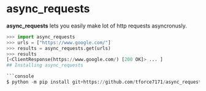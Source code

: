 # async_requests

**async_requests** lets you easily make lot of http requests asyncronusly.

```python
>>> import async_requests
>>> urls = ["https://www.google.com/"]
>>> results = async_requests.get(urls)
>>> results
[<ClientResponse(https://www.google.com/) [200 OK]> ... ]
## Installing async_requests

```console
$ python -m pip install git+https://github.com/tforce7171/async_requests.git
```

